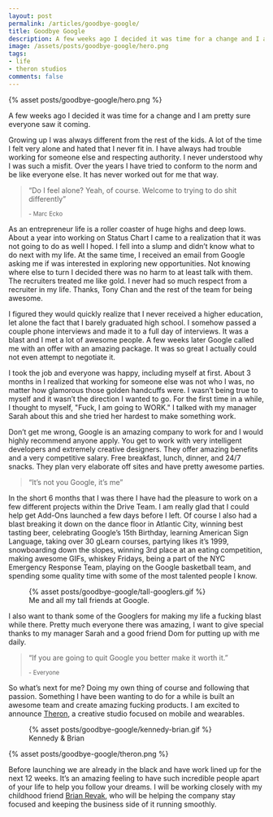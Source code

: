 ```yaml
---
layout: post
permalink: /articles/goodbye-google/
title: Goodbye Google
description: A few weeks ago I decided it was time for a change and I am pretty sure everyone saw it coming.
image: /assets/posts/goodbye-google/hero.png
tags:
- life
- theron studios
comments: false
---
```


<div class="hero">{% asset posts/goodbye-google/hero.png %}</div>

<p>A few weeks ago I decided it was time for a change and I am pretty sure everyone saw it coming.</p>
<p>Growing up I was always different from the rest of the kids. A lot of the time I felt very alone and hated that I never fit in. I have always had trouble working for someone else and respecting authority. I never understood why I was such a misfit. Over the years I have tried to conform to the norm and be like everyone else. It has never worked out for me that way.</p>

<blockquote>
<p>&ldquo;Do I feel alone? Yeah, of course. Welcome to trying to do shit differently&rdquo;</p>
<small>- Marc Ecko</small>
</blockquote>

<p>As an entrepreneur life is a roller coaster of huge highs and deep lows. About a year into working on Status Chart I came to a realization that it was not going to do as well I hoped. I fell into a slump and didn’t know what to do next with my life. At the same time, I received an email from Google asking me if was interested in exploring new opportunities. Not knowing where else to turn I decided there was no harm to at least talk with them. The recruiters treated me like gold. I never had so much respect from a recruiter in my life. Thanks, Tony Chan and the rest of the team for being awesome.</p>
<p>I figured they would quickly realize that I never received a higher education, let alone the fact that I barely graduated high school. I somehow passed a couple phone interviews and made it to a full day of interviews. It was a blast and I met a lot of awesome people. A few weeks later Google called me with an offer with an amazing package. It was so great I actually could not even attempt to negotiate it.</p>
<p>I took the job and everyone was happy, including myself at first. About 3 months in I realized that working for someone else was not who I was, no matter how glamorous those golden handcuffs were. I wasn’t being true to myself and it wasn’t the direction I wanted to go. For the first time in a while, I thought to myself, "Fuck, I am going to WORK." I talked with my manager Sarah about this and she tried her hardest to make something work.</p>
<p>Don’t get me wrong, Google is an amazing company to work for and I would highly recommend anyone apply. You get to work with very intelligent developers and extremely creative designers. They offer amazing benefits and a very competitive salary. Free breakfast, lunch, dinner, and 24/7 snacks. They plan very elaborate off sites and have pretty awesome parties.</p>

<blockquote>
<p>&ldquo;It’s not you Google, it’s me&rdquo;</p>
</blockquote>

<p>In the short 6 months that I was there I have had the pleasure to work on a few different projects within the Drive Team. I am really glad that I could help get Add-Ons launched a few days before I left. Of course I also had a blast breaking it down on the dance floor in Atlantic City, winning best tasting beer, celebrating Google’s 15th Birthday, learning American Sign Language, taking over 30 gLearn courses, partying likes it’s 1999, snowboarding down the slopes, winning 3rd place at an eating competition, making awesome GIFs, whiskey Fridays, being a part of the NYC Emergency Response Team, playing on the Google basketball team, and spending some quality time with some of the most talented people I know.</p>

<figure class="center">
{% asset posts/goodbye-google/tall-googlers.gif %}
<figcaption>Me and all my tall friends at Google.</figcaption>
</figure>

<p>I also want to thank some of the Googlers for making my life a fucking blast while there. Pretty much everyone there was amazing, I want to give special thanks to my manager Sarah and a good friend Dom for putting up with me daily.</p>

<blockquote>
<p>&ldquo;If you are going to quit Google you better make it worth it.&rdquo;</p>
<small>- Everyone</small>
</blockquote>

<p>So what’s next for me? Doing my own thing of course and following that passion. Something I have been wanting to do for a while is built an awesome team and create amazing fucking products. I am excited to announce <a href="http://theronstudios.com/">Theron</a>, a creative studio focused on mobile and wearables.</p>

<figure>
{% asset posts/goodbye-google/kennedy-brian.gif %}
<figcaption>Kennedy &amp; Brian</figcaption>
</figure>

{% asset posts/goodbye-google/theron.png %}

<p>Before launching we are already in the black and have work lined up for the next 12 weeks. It’s an amazing feeling to have such incredible people apart of your life to help you follow your dreams. I will be working closely with my childhood friend <a href="https://twitter.com/btrevak">Brian Revak</a>, who will be helping the company stay focused and keeping the business side of it running smoothly.</p>

<!-- <h4>Please join us along our journey. Visit our site <a href="http://theronstudios.com/">theronstudios.com</a> and follow us on Twitter <a href="https://twitter.com/theronstudio">@theronstudio</a>.</h4> -->
